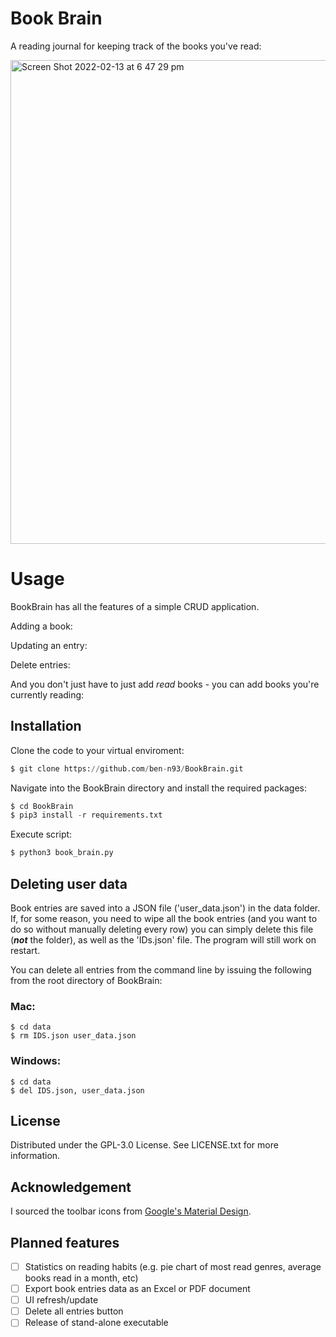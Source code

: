 # Book Brain

A reading journal for keeping track of the books you've read:

<img width="774" alt="Screen Shot 2022-02-13 at 6 47 29 pm" src="https://user-images.githubusercontent.com/84557025/153744069-d32cd624-a6f6-4ca4-aa96-fb79ad917345.png">

# Usage

BookBrain has all the features of a simple CRUD application.

Adding a book:



Updating an entry:


Delete entries:

And you don't just have to just add _read_ books - you can add books you're currently reading:

## Installation

Clone the code to your virtual enviroment:

``` python
$ git clone https://github.com/ben-n93/BookBrain.git
```
Navigate into the BookBrain directory and install the required packages:

```python
$ cd BookBrain
$ pip3 install -r requirements.txt
```

Execute script:
```python
$ python3 book_brain.py
```

## Deleting user data

Book entries are saved into a JSON file ('user_data.json') in the data folder. If, for some reason, you need to wipe all the book entries (and you want to do so without manually deleting every row) you can simply delete this file (**_not_** the folder), as well as the 'IDs.json' file. The program will still work on restart.

You can delete all entries from the command line by issuing the following from the root directory of BookBrain:

### Mac:
```
$ cd data
$ rm IDS.json user_data.json
```
### Windows:
```
$ cd data
$ del IDS.json, user_data.json
```

## License

Distributed under the GPL-3.0 License. See LICENSE.txt for more information.

## Acknowledgement

I sourced the toolbar icons from [Google's Material Design](https://fonts.google.com/icons).

## Planned features
- [ ] Statistics on reading habits (e.g. pie chart of most read genres, average books read in a month, etc)
- [ ] Export book entries data as an Excel or PDF document
- [ ] UI refresh/update
- [ ] Delete all entries button
- [ ] Release of stand-alone executable
